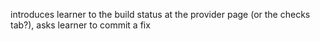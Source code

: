 introduces learner to the build status at the provider page (or the checks tab?), asks learner to commit a fix
